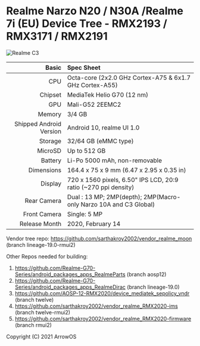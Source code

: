 Realme Narzo N20 / N30A /Realme 7i (EU) Device Tree - RMX2193 / RMX3171 / RMX2191
================================================================

![Realme C3](https://user-images.githubusercontent.com/47187468/130330695-234069ce-9895-4535-860f-4c8ea57fbb80.png)

Basic   | Spec Sheet
-------:|:-------------------------
CPU     | Octa-core (2x2.0 GHz Cortex-A75 & 6x1.7 GHz Cortex-A55)
Chipset | MediaTek Helio G70 (12 nm)
GPU     | Mali-G52 2EEMC2
Memory  | 3/4 GB
Shipped Android Version | Android 10, realme UI 1.0 
Storage | 32/64 GB (eMMC type)
MicroSD | Up to 512 GB 
Battery | Li-Po 5000 mAh, non-removable
Dimensions | 164.4 x 75 x 9 mm (6.47 x 2.95 x 0.35 in)
Display | 720 x 1560 pixels, 6.50" IPS LCD, 20:9 ratio (~270 ppi density)
Rear Camera  | Dual : 13 MP; 2MP(depth); 2MP(Macro- only Narzo 10A and C3 Global)
Front Camera | Single: 5 MP
Release Month | 2020, February 14 | 2020, May 22 

Vendor tree repo: https://github.com/sarthakroy2002/vendor_realme_moon (branch lineage-19.0-rmui2)

Other Repos needed for building:

1. https://github.com/Realme-G70-Series/android_packages_apps_RealmeParts (branch aosp12)
2. https://github.com/Realme-G70-Series/android_packages_apps_RealmeDirac (branch lineage-19.0)
3. https://github.com/AOSP-12-RMX2020/device_mediatek_sepolicy_vndr (branch twelve)
4. https://github.com/sarthakroy2002/vendor_realme_RMX2020-ims (branch twelve-rmui2)
5. https://github.com/sarthakroy2002/vendor_realme_RMX2020-firmware (branch rmui2)

Copyright (C) 2021 ArrowOS
